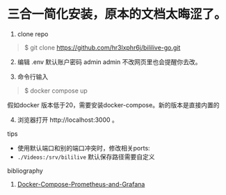 # 三合一简化安装，原本的文档太晦涩了。

1. clone repo
>$ git clone https://github.com/hr3lxphr6j/bililive-go.git

2. 编辑 .env
默认账户密码 admin admin
不改网页里也会提醒你去改。

3. 命令行输入
>$ docker compose up

假如docker 版本低于20，需要安装docker-compose。新的版本是直接内置的

4. 浏览器打开 http://localhost:3000 。

tips
- 使用默认端口和别的端口冲突时，修改相关ports:
- `./Videos:/srv/bililive` 默认保存路径需要自定义


bibliography
1. [Docker-Compose-Prometheus-and-Grafana](https://github.com/Einsteinish/Docker-Compose-Prometheus-and-Grafana) 
